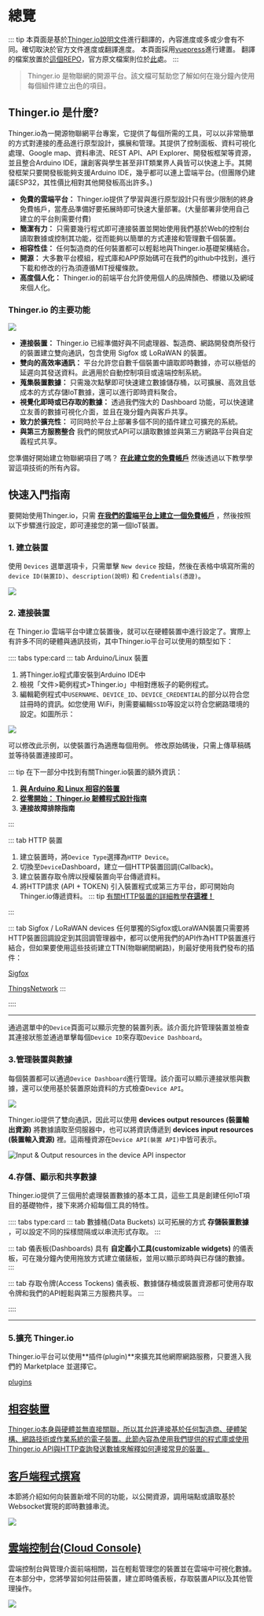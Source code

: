 # 總覽

::: tip
本頁面是基於[Thinger.io說明文件](https://docs.thinger.io)進行翻譯的，內容進度或多或少會有不同。確切取決於官方文件進度或翻譯進度。
本頁面採用[vuepress](https://vuepress.vuejs.org/)進行建置。
翻譯的檔案放置於[這個REPO](https://github.com/Magic-Doufu/Docs/tree/gh-pages/thinger.io_cht)，官方原文檔案則位於[此](https://github.com/thinger-io/Docs)處。
:::

>Thinger.io 是物聯網的開源平台。該文檔可幫助您了解如何在幾分鐘內使用每個組件建立出色的項目。

## Thinger.io 是什麼?

Thinger.io為一開源物聯網平台專案，它提供了每個所需的工具，可以以非常簡單的方式對連接的產品進行原型設計，擴展和管理。其提供了控制面板、資料可視化處理、Google map、資料串流、REST API、API Explorer、開發板框架等資源，並且整合Arduino IDE，讓創客與學生甚至非IT類業界人員皆可以快速上手。其開發框架只要開發板能夠支援Arduino IDE，幾乎都可以連上雲端平台。(但團隊仍建議ESP32，其性價比相對其他開發板高出許多。)

* **免費的雲端平台：** Thinger.io提供了學習與進行原型設計只有很少限制的終身免費帳戶，當產品準備好要拓展時即可快速大量部署。(大量部署非使用自己建立的平台則需要付費)
* **簡潔有力：** 只需要幾行程式即可連接裝置並開始使用我們基於Web的控制台讀取數據或控制其功能，從而能夠以簡單的方式連接和管理數千個裝置。
* **相容性佳：** 任何製造商的任何裝置都可以輕鬆地與Thinger.io基礎架構結合。
* **開源：** 大多數平台模組，程式庫和APP原始碼可在我們的github中找到，進行下載和修改的行為須遵循MIT授權條款。
* **高度個人化：** Thinger.io的前端平台允許使用個人的品牌顏色、標徽以及網域來個人化。

### Thinger.io 的主要功能

![](~@overview/thinger.io-platform-feature.png)

* **連接裝置：** Thinger.io 已經準備好與不同處理器、製造商、網路開發商所發行的裝置建立雙向通訊，包含使用 Sigfox 或 LoRaWAN 的裝置。
* **雙向的高效率通訊：** 平台允許您自數千個裝置中讀取即時數據，亦可以極低的延遲向其發送資料。此適用於自動控制項目或遠端控制系統。
* **蒐集裝置數據：** 只需幾次點擊即可快速建立數據儲存桶，以可擴展、高效且低成本的方式存儲IoT數據，還可以進行即時資料聚合。
* **視覺化即時或已存取的數據：** 透過我們強大的 Dashboard 功能，可以快速建立友善的數據可視化介面，並且在幾分鐘內與客戶共享。
* **致力於擴充性：** 可同時於平台上部署多個不同的插件建立可擴充的系統。
* **與第三方服務整合** 我們的開放式API可以讀取數據並與第三方網路平台與自定義程式共享。

您準備好開始建立物聯網項目了嗎？ [**在此建立您的免費帳戶**](https://console.thinger.io/#/signup) 然後透過以下教學學習這項技術的所有內容。

## 快速入門指南

要開始使用Thinger.io，只需 [**在我們的雲端平台上建立一個免費帳戶**](https://console.thinger.io/#/signup) ，然後按照以下步驟進行設定，即可連接您的第一個IoT裝置。

### 1. 建立裝置

使用 `Devices` 選單選項卡，只需單擊 `New device` 按鈕，然後在表格中填寫所需的 `device ID(裝置ID)`、`description(說明)` 和 `Credentials(憑證)`。

![](~@overview/guideDevice.png)

### 2. 連接裝置
在 Thinger.io 雲端平台中建立裝置後，就可以在硬體裝置中進行設定了。實際上有許多不同的硬體與通訊技術，其中Thinger.io平台可以使用的類型如下：

:::: tabs type:card
::: tab Arduino/Linux 裝置

1. 將Thinger.io程式庫安裝到Arduino IDE中
2. 檢視「文件>範例程式>Thinger.io」中相對應板子的範例程式。
3. 編輯範例程式中`USERNAME`、`DEVICE_ID`、`DEVICE_CREDENTIAL`的部分以符合您註冊時的資訊。如您使用 WiFi，則需要編輯`SSID`等設定以符合您網路環境的設定。如圖所示：

![](~@overview/editInfo.png)

可以修改此示例，以使裝置行為適應每個用例。 修改原始碼後，只需上傳草稿碼並等待裝置連接即可。

::: tip 在下一部分中找到有關Thinger.io裝置的額外資訊：
1. [**與 Arduino 和 Linux 相容的裝置**](/devices/)
2. [**從零開始： Thinger.io 韌體程式設計指南**](/coding/)
3. **連接故障排除指南**

:::

::: tab HTTP 裝置
1. 建立裝置時，將`Device Type`選擇為`HTTP Device`。
2. 切換至`Device`Dashboard，建立一個HTTP裝置回調(Callback)。
3. 建立裝置存取令牌以授權裝置向平台傳遞資料。
4. 將HTTP請求 \(API + TOKEN\) 引入裝置程式或第三方平台，即可開始向Thinger.io傳遞資料。
::: tip 
[有關HTTP裝置的詳細教學**在這裡！**](/devices/http-devices)

:::

::: tab Sigfox / LoRaWAN devices
任何單獨的Sigfox或LoraWAN裝置只需要將HTTP裝置回調設定到其回調管理器中，都可以使用我們的API作為HTTP裝置進行結合，但如果要使用這些技術建立TTN(物聯網間網路)，則最好使用我們發布的插件：

[Sigfox](/plugins/sigfox)

[ThingsNetwork](/plugins/the-things-network)
:::

::::

---

通過選單中的`Device`頁面可以顯示完整的裝置列表。該介面允許管理裝置並檢查其連接狀態並通過單擊每個`Device ID`來存取`Device Dashboard`。


### 3.管理裝置與數據

每個裝置都可以通過`Device Dashboard`進行管理。該介面可以顯示連接狀態與數據，還可以使用基於裝置原始資料的方式檢查`Device API`。

![](~@overview/guideDeviceAPI.png)

Thinger.io提供了雙向通訊，因此可以使用 **devices output resources \(裝置輸出資源\)** 將數據讀取至伺服器中，也可以將資訊傳遞到 **devices input resources \(裝置輸入資源\)** 裡。這兩種資源在`Device API(裝置 API)`中皆可表示。

![Input &amp; Output resources in the device API inspector](~@overview/guideDeviceAPIExplorer.png)

### 4.存儲、顯示和共享數據

Thinger.io提供了三個用於處理裝置數據的基本工具，這些工具是創建任何IoT項目的基礎物件，接下來將介紹每個工具的特性。

:::: tabs type:card
::: tab 數據桶(Data Buckets)
以可拓展的方式 **存儲裝置數據** ，可以設定不同的採樣間隔或以串流形式存取。
:::

::: tab 儀表板(Dashboards)
具有 **自定義小工具(customizable widgets)** 的儀表板，可在幾分鐘內使用拖放方式建立儀錶板，並用以顯示即時與已存儲的數據。
:::

<!--::: tab 端點(Endpoints)

:::-->

::: tab 存取令牌(Access Tockens)
儀表板、數據儲存桶或裝置資源都可使用存取令牌和我們的API輕鬆與第三方服務共享。
:::

::::

---

### 5.擴充 Thinger.io

Thinger.io平台可以使用**插件(plugin)**來擴充其他網際網路服務，只要進入我們的 Marketplace 並選擇它。

[plugins](/plugins/)

## [相容裝置](/devices/)

[Thinger.io本身與硬體並無直接關聯，所以其允許連接基於任何製造商、硬體架構、網路技術或作業系統的電子裝置。此節內容為使用我們提供的程式庫或使用Thinger.io API與HTTP查詢發送數據來解釋如何連接常見的裝置。](/devices/)

## [客戶端程式撰寫](/coding/)

本節將介紹如何向裝置新增不同的功能，以公開資源，調用端點或讀取基於Websocket實現的即時數據串流。

[![](~@overview/coding.png)](/coding/)

## [雲端控制台(Cloud Console)](/console/)

雲端控制台與管理介面前端相關，旨在輕鬆管理您的裝置並在雲端中可視化數據。在本部分中，您將學習如何註冊裝置，建立即時儀表板，存取裝置API以及其他管理操作。

[![](~@overview/console.png)](/console/)